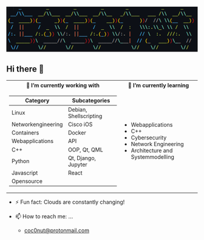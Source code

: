 
![banner](image.png)

## Hi there 👋

<table style="border: none; border-collapse: collapse;">
<tr>
<th>🔭 I’m currently working with</th>
<th>🌱 I’m currently learning </th>
</tr>
<tr>
<td>
  
| Category           | Subcategories          |
|--------------------|------------------------|
| Linux              | Debian, Shellscripting |
| Networkengineering | Cisco iOS              |
| Containers         | Docker                 |
| Webapplications    | API                    |
| C++                | OOP, Qt, QML           |
| Python             | Qt, Django, Jupyter    |
| Javascript         | React                  |
| Opensource         |                        |
    
</td>

<td>
  <ul>
    <li>Webapplications</li> 
    <li>C++ </li>
    <li>Cybersecurity</li>
    <li>Network Engineering</li>
    <li>Architecture and Systemmodelling</li>
  </ul>  
</td>
</tr>
</table>

- ⚡ Fun fact: Clouds are constantly changing!

- 📫 How to reach me: ...
  - coc0nut@protonmail.com
 
<!--
**coc0nut/coc0nut** is a ✨ _special_ ✨ repository because its `README.md` (this file) appears on your GitHub profile.

Here are some ideas to get you started:


- 👯 I’m looking to collaborate on ...
- 🤔 I’m looking for help with ...
- 💬 Ask me about ...

- 😄 Pronouns: ...

-->
